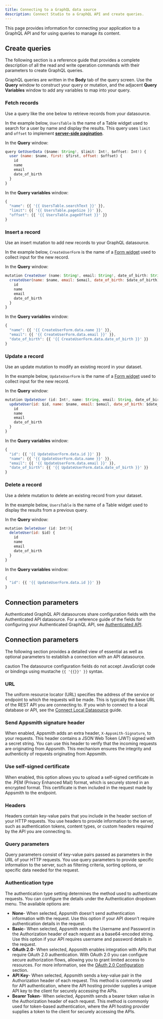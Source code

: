 ```yaml
---
title: Connecting to a GraphQL data source
description: Connect Studio to a GraphQL API and create queries.
---
```


This page provides information for connecting your application to a GraphQL API and for using queries to manage its content.

## Create queries

The following section is a reference guide that provides a complete description of all the read and write operation commands with their parameters to create GraphQL queries.

<ZoomImage
  src="/img/graphql-query-config.png" 
  alt="Create a GraphQL query."
  caption="Create a GraphQL query."
/>

GraphQL queries are written in the **Body** tab of the query screen. Use the **Query** window to construct your query or mutation, and the adjacent **Query Variables** window to add any variables to map into your query.

### Fetch records

Use a query like the one below to retrieve records from your datasource.

In the example below, `UsersTable` is the name of a Table widget used to search for a user by name and display the results. This query uses `limit` and `offset` to implement [**server-side pagination**](/build-apps/how-to-guides/Server-side-pagination-in-table).

In the **Query** window:

```javascript
query GetUserData ($name: String!, $limit: Int!, $offset: Int!) {
  user (name: $name, first: $first, offset: $offset) {
    id
    name
    email
    date_of_birth
  }
}
```

In the **Query variables** window:

```javascript
{
  "name": {{ '{{ UsersTable.searchText }}' }},
  "limit": {{ '{{ UsersTable.pageSize }}' }},
  "offset": {{ '{{ UsersTable.pageOffset }}' }}
}
```

### Insert a record

Use an insert mutation to add new records to your GraphQL datasource.

In the example below, `CreateUserForm` is the name of a [Form widget](/reference/widgets/form) used to collect input for the new record.

In the **Query** window:

```javascript
mutation CreateUser (name: String!, email: String!, date_of_birth: String!){
  createUser(name: $name, email: $email, date_of_birth: $date_of_birth) {
    id
    name
    email
    date_of_birth
  }
}
```

In the **Query variables** window:

```javascript
{
  "name": {{ '{{ CreateUserForm.data.name }}' }},
  "email": {{ '{{ CreateUserForm.data.email }}' }},
  "date_of_birth": {{ '{{ CreateUserForm.data.date_of_birth }}' }}
}
```

### Update a record

Use an update mutation to modify an existing record in your dataset.

In the example below, `UpdateUserForm` is the name of a [Form widget](/reference/widgets/form) used to collect input for the new record.

In the **Query** window:

```javascript
mutation UpdateUser (id: Int!, name: String, email: String, date_of_birth: String){
  updateUser(id: $id, name: $name, email: $email, date_of_birth: $date_of_birth) {
    id
    name
    email
    date_of_birth
  }
}
```

In the **Query variables** window:

```javascript
{
  "id": {{ '{{ UpdateUserForm.data.id }}' }}
  "name": {{ '{{ UpdateUserForm.data.name }}' }},
  "email": {{ '{{ UpdateUserForm.data.email }}' }},
  "date_of_birth": {{ '{{ UpdateUserForm.data.date_of_birth }}' }}
}
```

### ​Delete a record​

Use a delete mutation to delete an existing record from your dataset.

In the example below, `UsersTable` is the name of a Table widget used to display the results from a previous query.

In the **Query** window:

```javascript
mutation DeleteUser (id: Int!){
  deleteUser(id: $id) {
    id
    name
    email
    date_of_birth
  }
}
```

In the **Query variables** window:

```javascript
{
  "id": {{ '{{ UpdateUserForm.data.id }}' }}
}
```




## Connection parameters

Authenticated GraphQL API datasources share configuration fields with the Authenticated API datasource. For a reference guide of the fields for configuring your Authenticated GraphQL API, see [Authenticated API](/connect-data/reference/authenticated-api).

<ZoomImage
  src="/img/graphql-datasource-config.png" 
  alt="Configure a GraphQL datasource"
  caption="Configure a GraphQL datasource"
/>

## Connection parameters

The following section provides a detailed view of essential as well as optional parameters to establish a connection with an API datasource.

<ZoomImage src="/img/restapi-datasource-config.png" alt="Configuring an Authenticated API datasource" caption="Configuring an Authenticated API datasource" />

caution
The datasource configuration fields do not accept JavaScript code or bindings using mustache `{{ '{{}}' }}` syntax.


### URL

 

The uniform resource locator (URL) specifies the address of the service or endpoint to which the requests will be made. This is typically the base URL of the REST API you are connecting to. If you wish to connect to a local database or API, see the [Connect Local Datasource](/connect-data/how-to-guides/how-to-work-with-local-apis-on-appsmith) guide.




### Send Appsmith signature header

 
When enabled, Appsmith adds an extra header, `X-Appsmith-Signature`, to your requests. This header contains a JSON Web Token (JWT) signed with a secret string. You can use this header to verify that the incoming requests are originating from Appsmith. This mechanism ensures the integrity and authenticity of requests originating from Appsmith.


### Use self-signed certificate

 
When enabled, this option allows you to upload a self-signed certificate in the .PEM (Privacy Enhanced Mail) format, which is securely stored in an encrypted format. This certificate is then included in the request made by Appsmith to the endpoint.


### Headers

 

Headers contain key-value pairs that you include in the header section of your HTTP requests. You use headers to provide information to the server, such as authentication tokens, content types, or custom headers required by the API you are connecting to.



### Query parameters

 
Query parameters consist of key-value pairs passed as parameters in the URL of your HTTP requests. You use query parameters to provide specific information to the server, such as filtering criteria, sorting options, or specific data needed for the request.



### Authentication type

 
The authentication type setting determines the method used to authenticate requests. You can configure the details under the Authentication dropdown menu. The available options are:
  - **None**- When selected, Appsmith doesn't send authentication information with the request. Use this option if your API doesn't require authentication details in the request.  
  - **Basic**- When selected, Appsmith sends the Username and Password in the Authorization header of each request as a base64-encoded string. Use this option if your API requires username and password details in the request.
  - **OAuth 2.0**- When selected, Appsmith enables integration with APIs that require OAuth 2.0 authentication. With OAuth 2.0 you can configure secure authorization flows, allowing you to grant limited access to resources. For more information, see the [OAuth 2.0 Configuration](#oauth-20) section.
  - **API Key**- When selected, Appsmith sends a key-value pair in the Authorization header of each request. This method is commonly used for API authentication, where the API hosting provider supplies a unique API key to the client for securely accessing the APIs.
  - **Bearer Token**- When selected, Appsmith sends a bearer token value in the Authorization header of each request. This method is commonly used for token-based authentication, where the API hosting provider supplies a token to the client for securely accessing the APIs.



